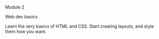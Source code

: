 Module 2

Web dev basics

Learn the very basics of HTML and CSS. Start creating layouts, and style them how you want.
